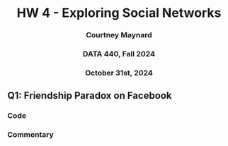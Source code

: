 <h1 align = "center">HW 4 - Exploring Social Networks</h1>

<h3 align = "center">Courtney Maynard</h3>
<h3 align = "center">DATA 440, Fall 2024</h3>
<h3 align = "center">October 31st, 2024</h3>

## Q1: Friendship Paradox on Facebook

### Code

### Commentary
